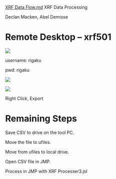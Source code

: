 
[XRF Data Flow.md](https://github.com/user-attachments/files/22752522/XRF.Data.Flow.md)
XRF Data Processing

Declan Macken\, Abel Demisse

# Remote Desktop – xrf501

![](img%5CXRF%20Data%20Flow_0.png)

username: rigaku

pwd: rigaku

![](img%5CXRF%20Data%20Flow_1.png)

![](img%5CXRF%20Data%20Flow_2.png)

Right Click\, Export

# Remaining Steps

Save CSV to drive on the tool PC\.

Move the file to ufiles\.

Move from ufiles to local drive\.

Open CSV file in JMP\.

Process in JMP with XRF Processer3\.jsl

